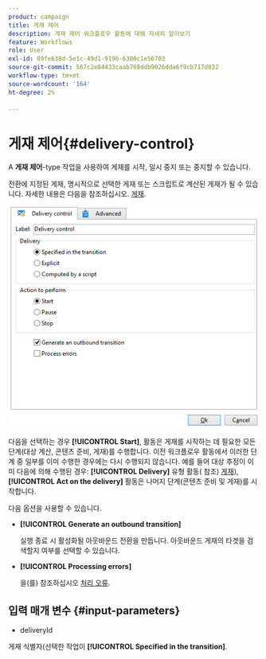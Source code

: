 ```yaml
---
product: campaign
title: 게재 제어
description: 게재 제어 워크플로우 활동에 대해 자세히 알아보기
feature: Workflows
role: User
exl-id: 09fe638d-5e1c-49d1-9196-6300c1e56703
source-git-commit: 567c2e84433caab708ddb9026dda6f9cb717d032
workflow-type: tm+mt
source-wordcount: '164'
ht-degree: 2%

---
```


# 게재 제어{#delivery-control}



A **게재 제어**-type 작업을 사용하여 게재를 시작, 일시 중지 또는 중지할 수 있습니다.

전환에 지정된 게재, 명시적으로 선택한 게재 또는 스크립트로 계산된 게재가 될 수 있습니다. 자세한 내용은 다음을 참조하십시오. [게재](delivery.md).

![](assets/edit_diffusion_act.png)

다음을 선택하는 경우 **[!UICONTROL Start]**, 활동은 게재를 시작하는 데 필요한 모든 단계(대상 계산, 콘텐츠 준비, 게재)를 수행합니다. 이전 워크플로우 활동에서 이러한 단계 중 일부를 이미 수행한 경우에는 다시 수행되지 않습니다. 예를 들어 대상 추정이 이미 다음에 의해 수행된 경우: **[!UICONTROL Delivery]** 유형 활동( 참조) [게재](delivery.md)), **[!UICONTROL Act on the delivery]** 활동은 나머지 단계(콘텐츠 준비 및 게재)를 시작합니다.

다음 옵션을 사용할 수 있습니다.

* **[!UICONTROL Generate an outbound transition]**

  실행 종료 시 활성화될 아웃바운드 전환을 만듭니다. 아웃바운드 게재의 타겟을 검색할지 여부를 선택할 수 있습니다.

* **[!UICONTROL Processing errors]**

  을(를) 참조하십시오 [처리 오류](monitor-workflow-execution.md#processing-errors).

## 입력 매개 변수 {#input-parameters}

* deliveryId

게재 식별자(선택한 작업이 **[!UICONTROL Specified in the transition]**.
